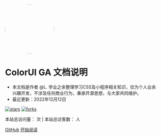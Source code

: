 <img width="160px" style="border-radius: 50%" src="https://s1.ax1x.com/2022/11/30/zwKBZT.png">

# ColorUI GA 文档说明

- 本文档是作者 @L. 学业之余整理学习CSS及小程序相关知识，仅为个人业余兴趣开发，不涉及任何商业行为，秉承开源思想，与大家共同维护。
- 最近更新：2022年12月12日

[![stars](https://badgen.net/github/stars/XiaokangLei/ColorUI-GA?icon=github&color=4ab8a1)](https://github.com/XiaokangLei/ColorUI-GA) [![forks](https://badgen.net/github/forks/XiaokangLei/ColorUI-GA?icon=github&color=4ab8a1)](https://github.com/XiaokangLei/ColorUI-GA)

本站总访问量：<span id="busuanzi_value_site_pv"></span> 次  |  本站总访客数：<span id="busuanzi_value_site_uv"></span> 人

<!-- <img width="160px" style="border-radius: 5%; margin:0 2%" bor src="https://s1.ax1x.com/2022/11/30/zwKWsx.jpg"> -->
<!-- <img width="160px" style="border-radius: 5%; margin:0 2%" bor src="https://s1.ax1x.com/2022/11/30/zwKDdU.jpg"> -->

[GitHub](<https://github.com/XiaokangLei/ColorUI-GA>)
[开始阅读](README.md)
